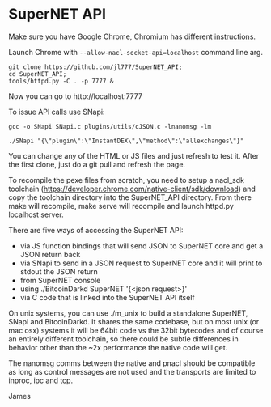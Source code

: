 # SuperNET API

Make sure you have Google Chrome, Chromium has different [instructions](http://askubuntu.com/questions/510056/how-to-install-google-chrome).

Launch Chrome with  `--allow-nacl-socket-api=localhost` command line arg.

```
git clone https://github.com/jl777/SuperNET_API;
cd SuperNET_API;
tools/httpd.py -C . -p 7777 &
```

Now you can go to http://localhost:7777 

To issue API calls use SNapi:

```
gcc -o SNapi SNapi.c plugins/utils/cJSON.c -lnanomsg -lm

./SNapi "{\"plugin\":\"InstantDEX\",\"method\":\"allexchanges\"}"
```

You can change any of the HTML or JS files and just refresh to test it. After the first clone, just do a git pull and refresh the page.

To recompile the pexe files from scratch, you need to setup a nacl_sdk toolchain (https://developer.chrome.com/native-client/sdk/download) and copy the toolchain directory into the SuperNET_API directory. From there make will recompile, make serve will recompile and launch httpd.py localhost server.

There are five ways of accessing the SuperNET API:

* via JS function bindings that will send JSON to SuperNET core and get a JSON return back
* via SNapi to send in a JSON request to SuperNET core and it will print to stdout the JSON return
* from SuperNET console
* using ./BitcoinDarkd SuperNET '{\<json request\>}'
* via C code that is linked into the SuperNET API itself

On unix systems, you can use ./m_unix to build a standalone SuperNET, SNapi and BitcoinDarkd. It shares the same codebase, but on most unix (or mac osx) systems it will be 64bit code vs the 32bit bytecodes and of course an entirely different toolchain, so there could be subtle differences in behavior other than the ~2x performance the native code will get.

The nanomsg comms between the native and pnacl should be compatible as long as control messages are not used and the transports are limited to inproc, ipc and tcp.

James
